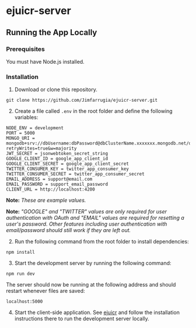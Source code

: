 # ejuicr-server

## Running the App Locally

### Prerequisites

You must have Node.js installed.

### Installation

1. Download or clone this repository.

```
git clone https://github.com/Jimfarrugia/ejuicr-server.git
```

2. Create a file called `.env` in the root folder and define the following variables:

```
NODE_ENV = development
PORT = 5000
MONGO_URI = mongodb+srv://dbUsername:dbPassword@dbClusterName.xxxxxxx.mongodb.net/dbCollectionName?retryWrites=true&w=majority
JWT_SECRET = jsonwebtoken_secret_string
GOOGLE_CLIENT_ID = google_app_client_id
GOOGLE_CLIENT_SECRET = google_app_client_secret
TWITTER_CONSUMER_KEY = twitter_app_consumer_key
TWITTER_CONSUMER_SECRET = twitter_app_consumer_secret
EMAIL_ADDRESS = support@email.com
EMAIL_PASSWORD = support_email_password
CLIENT_URL = http://localhost:4200
```

**Note:** _These are example values._

**Note:** _"GOOGLE" and "TWITTER" values are only required for user authentication with OAuth and "EMAIL" values are required for resetting a user's password. Other features including user authentication with email/password should still work if they are left out._

2. Run the following command from the root folder to install dependencies:

```
npm install
```

3. Start the development server by running the following command:

```
npm run dev
```

The server should now be running at the following address and should restart whenever files are saved:

```
localhost:5000
```

4. Start the client-side application. See [ejuicr](https://github.com/jimfarrugia/ejuicr.git) and follow the installation instructions there to run the development server locally.
